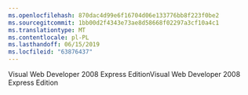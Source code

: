 ```yaml
---
ms.openlocfilehash: 870dac4d99e6f16704d06e133776bb8f223f0be2
ms.sourcegitcommit: 1bb00d2f4343e73ae8d58668f02297a3cf10a4c1
ms.translationtype: MT
ms.contentlocale: pl-PL
ms.lasthandoff: 06/15/2019
ms.locfileid: "63876437"
---
```

<span data-ttu-id="6b2bd-101">Visual Web Developer 2008 Express Edition</span><span class="sxs-lookup"><span data-stu-id="6b2bd-101">Visual Web Developer 2008 Express Edition</span></span>